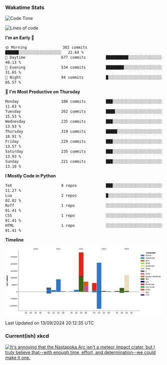 ### Wakatime Stats
<!--START_SECTION:waka-->
![Code Time](http://img.shields.io/badge/Code%20Time-2%2C843%20hrs%201%20min-blue)

![Lines of code](https://img.shields.io/badge/From%20Hello%20World%20I%27ve%20Written-933.1%20thousand%20lines%20of%20code-blue)

**I'm an Early 🐤** 

```text
🌞 Morning                382 commits         ██████░░░░░░░░░░░░░░░░░░░   22.64 % 
🌆 Daytime                677 commits         ██████████░░░░░░░░░░░░░░░   40.13 % 
🌃 Evening                534 commits         ████████░░░░░░░░░░░░░░░░░   31.65 % 
🌙 Night                  94 commits          █░░░░░░░░░░░░░░░░░░░░░░░░   05.57 % 
```
📅 **I'm Most Productive on Thursday** 

```text
Monday                   186 commits         ███░░░░░░░░░░░░░░░░░░░░░░   11.03 % 
Tuesday                  262 commits         ████░░░░░░░░░░░░░░░░░░░░░   15.53 % 
Wednesday                235 commits         ███░░░░░░░░░░░░░░░░░░░░░░   13.93 % 
Thursday                 319 commits         █████░░░░░░░░░░░░░░░░░░░░   18.91 % 
Friday                   229 commits         ███░░░░░░░░░░░░░░░░░░░░░░   13.57 % 
Saturday                 235 commits         ███░░░░░░░░░░░░░░░░░░░░░░   13.93 % 
Sunday                   221 commits         ███░░░░░░░░░░░░░░░░░░░░░░   13.10 % 
```


**I Mostly Code in Python** 

```text
TeX                      8 repos             ███░░░░░░░░░░░░░░░░░░░░░░   11.27 % 
Lua                      2 repos             █░░░░░░░░░░░░░░░░░░░░░░░░   02.82 % 
Roff                     1 repo              ░░░░░░░░░░░░░░░░░░░░░░░░░   01.41 % 
CSS                      1 repo              ░░░░░░░░░░░░░░░░░░░░░░░░░   01.41 % 
HTML                     1 repo              ░░░░░░░░░░░░░░░░░░░░░░░░░   01.41 % 
```



**Timeline**

![Lines of Code chart](https://raw.githubusercontent.com/joshuajeschek/joshuajeschek/main/assets/bar_graph.png)


 Last Updated on 13/09/2024 20:12:35 UTC
<!--END_SECTION:waka-->

### Current(ish) xkcd
<a id="xkcd-a" title="It's annoying that the Nastapoka Arc isn't a meteor impact crater, but I truly believe that--with enough time, effort, and determination--we could make it one." href="https://www.xkcd.com" target="_blank">
        <img align="center" id="xkcd-img" src="https://imgs.xkcd.com/comics/craters.png" alt="It's annoying that the Nastapoka Arc isn't a meteor impact crater, but I truly believe that--with enough time, effort, and determination--we could make it one." height=300 />
</a>
